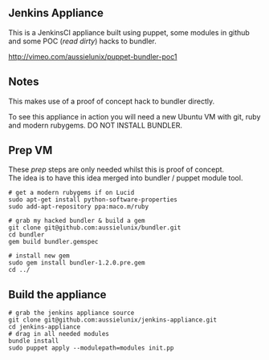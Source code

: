 ## Jenkins Appliance

This is a JenkinsCI appliance built using puppet, some modules in github and some POC (_read dirty_) hacks to bundler.  

http://vimeo.com/aussielunix/puppet-bundler-poc1

## Notes

This makes use of a proof of concept hack to bundler directly.  

To see this appliance in action you will need a new Ubuntu VM with git, ruby and modern rubygems.
DO NOT INSTALL BUNDLER.


## Prep VM

These _prep_ steps are only needed whilst this is proof of concept.  
The idea is to have this idea merged into bundler / puppet module tool.

    # get a modern rubygems if on Lucid
    sudo apt-get install python-software-properties
    sudo add-apt-repository ppa:maco.m/ruby

    # grab my hacked bundler & build a gem
    git clone git@github.com:aussielunix/bundler.git
    cd bundler
    gem build bundler.gemspec

    # install new gem
    sudo gem install bundler-1.2.0.pre.gem
    cd ../

## Build the appliance

    # grab the jenkins appliance source
    git clone git@github.com:aussielunix/jenkins-appliance.git
    cd jenkins-appliance
    # drag in all needed modules
    bundle install
    sudo puppet apply --modulepath=modules init.pp


